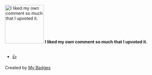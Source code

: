 <img src="https://my-badges.github.io/my-badges/self-upvote.png" alt="I liked my own comment so much that I upvoted it." title="I liked my own comment so much that I upvoted it." width="128">
<strong>I liked my own comment so much that I upvoted it.</strong>
<br><br>

* <a href="https://github.com/srl-labs/containerlab/issues/1472">👍</a>


Created by <a href="https://github.com/my-badges/my-badges">My Badges</a>